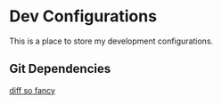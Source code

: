 # Dev Configurations
This is a place to store my development configurations.

## Git Dependencies
[diff so fancy](https://github.com/so-fancy/diff-so-fancy)
